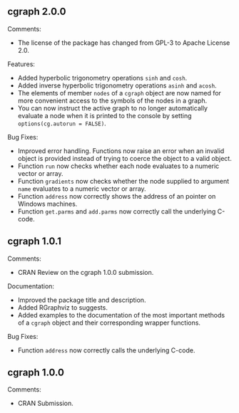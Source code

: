 cgraph 2.0.0
----------------------------------------------------------------

Comments:

* The license of the package has changed from GPL-3 to Apache License 2.0.

Features:

* Added hyperbolic trigonometry operations `sinh` and `cosh`.
* Added inverse hyperbolic trigonometry operations `asinh` and `acosh`.
* The elements of member `nodes` of a `cgraph` object are now named for more convenient access to the symbols of the nodes in a graph.
* You can now instruct the active graph to no longer automatically evaluate a node when it is printed to the console by setting `options(cg.autorun = FALSE)`.

Bug Fixes:

* Improved error handling. Functions now raise an error when an invalid object is provided instead of trying to coerce the object to a valid object.
* Function `run` now checks whether each node evaluates to a numeric vector or array.
* Function `gradients` now checks whether the node supplied to argument `name` evaluates to a numeric vector or array. 
* Function `address` now correctly shows the address of an pointer on Windows machines.
* Function `get.parms` and `add.parms` now correctly call the underlying C-code.

cgraph 1.0.1
----------------------------------------------------------------

Comments:

* CRAN Review on the cgraph 1.0.0 submission.

Documentation:

* Improved the package title and description.
* Added RGraphviz to suggests.
* Added examples to the documentation of the most important methods of a `cgraph` object and their corresponding wrapper functions.

Bug Fixes:

* Function `address` now correctly calls the underlying C-code. 

cgraph 1.0.0
----------------------------------------------------------------

Comments:

* CRAN Submission.
